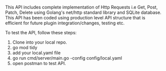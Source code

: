 This API includes complete implementation of Http Requests i.e Get, Post, Patch, Delete using Golang's net/http standard library and SQLite database. This API has been coded using production level API structure that is efficient for future plugin integration/changes, testing etc.

To test the API, follow these steps:

1. Clone into your local repo.
2. go mod tidy
3. add your local.yaml file
4. go run cmd/server/main.go -config config/local.yaml
5. open postman to test API.
